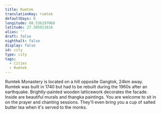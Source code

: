 ```yaml
---
title: Rumtek
translationKey: rumtek
defaultDays: 0
longitude: 88.536297068
latitude: 27.305911616
alias: ''
draft: false
nighthalt: false
display: false
id: city
type: city
tags:
  - Cities
  - Rumtek
---
```

Rumtek Monastery is located on a hill opposite Gangtok, 24km away. Rumtek was built in 1740 but had to be rebuilt during the 1960s after an earthquake. Brightly-painted wooden latticework decorates the facade. Inside are beautiful murals and thangka paintings. You are welcome to sit in on the prayer and chanting sessions. They'll even bring you a cup of salted butter tea when it's served to the monks.